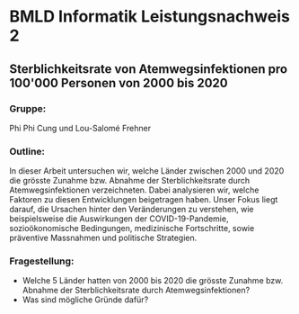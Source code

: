 # BMLD Informatik Leistungsnachweis 2
## Sterblichkeitsrate von Atemwegsinfektionen pro 100'000 Personen von 2000 bis 2020

### Gruppe:
Phi Phi Cung und Lou-Salomé Frehner

### Outline:
In dieser Arbeit untersuchen wir, welche Länder zwischen 2000 und 2020 die grösste Zunahme bzw. Abnahme der Sterblichkeitsrate durch Atemwegsinfektionen verzeichneten. Dabei analysieren wir, welche Faktoren zu diesen Entwicklungen beigetragen haben. Unser Fokus liegt darauf, die Ursachen hinter den Veränderungen zu verstehen, wie beispielsweise die Auswirkungen der COVID-19-Pandemie, sozioökonomische Bedingungen, medizinische Fortschritte, sowie präventive Massnahmen und politische Strategien.

### Fragestellung:
- Welche 5 Länder hatten von 2000 bis 2020 die grösste Zunahme bzw. Abnahme der Sterblichkeitsrate durch Atemwegsinfektionen?
- Was sind mögliche Gründe dafür?


